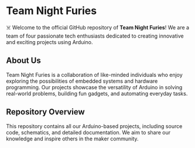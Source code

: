 # Team Night Furies
☠️
Welcome to the official GitHub repository of **Team Night Furies**! We are a team of four passionate tech 
enthusiasts dedicated to creating innovative and exciting projects using Arduino.

## About Us
Team Night Furies is a collaboration of like-minded individuals who enjoy exploring the possibilities of embedded
systems and hardware programming. Our projects showcase the versatility of Arduino in solving real-world problems,
building fun gadgets, and automating everyday tasks.

## Repository Overview
This repository contains all our Arduino-based projects, including source code, schematics, and 
detailed documentation. We aim to share our knowledge and inspire others in the maker community.




